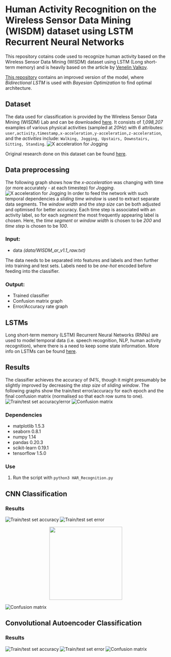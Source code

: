 
# Human Activity Recognition on the Wireless Sensor Data Mining (WISDM) dataset using LSTM Recurrent Neural Networks  
This repository cotains code used to recognize human activity based on the Wireless Sensor Data Mining (WISDM) dataset using LSTM (Long short-term memory) and is heavily based on the article by [Venelin Valkov](https://medium.com/@curiousily/human-activity-recognition-using-lstms-on-android-tensorflow-for-hackers-part-vi-492da5adef64).

[This repository](https://github.com/bartkowiaktomasz/har-wisdm-bidirectional-lstm-rnns) contains an improved version of the model, where _Bidirectional LSTM_ is used with _Bayesian Optimization_ to find optimal architecture.

## Dataset
The data used for classification is provided by the Wireless Sensor Data Mining (WISDM) Lab and can be downloaded  [here](http://www.cis.fordham.edu/wisdm/dataset.php).
It consists of _1,098,207_ examples of various physical activities (sampled at _20Hz_) with _6_ attributes:
`user,activity,timestamp,x-acceleration,y-acceleration,z-acceleration`, and the _activities_ include: `Walking, Jogging, Upstairs, Downstairs, Sitting, Standing`. 
![X acceleration for Jogging](images/activity_type.png)

Original research done on this dataset can be found [here](http://www.cis.fordham.edu/wisdm/public_files/sensorKDD-2010.pdf).


##  Data preprocessing
The following graph shows how the _x-acceleration_ was changing with time (or more accurately - at each timestep) for _Jogging_.
![X acceleration for Jogging](images/jogging_example.png) 
In order to feed the network with such temporal dependencies a _sliding time window_ is used to extract separate data segments. The _window width_ and the _step size_ can be both adjusted and optimised for better accuracy. Each time step is associated with an activity label, so for each _segment_ the most frequently appearing label is chosen. Here, the _time segment_ or _window width_ is chosen to be _200_ and _time step_ is chosen to be _100_.

### Input:
- data _(data/WISDM_ar_v1.1_raw.txt)_

The data needs to be separated into features and labels and then further into training and test sets. Labels need to be _one-hot_ encoded before feeding into the classifier.

### Output:
- Trained classifier
- Confusion matrix graph
- Error/Accuracy rate graph

## LSTMs
Long short-term memory (LSTM) Recurrent Neural Networks (RNNs) are used to model temporal data (i.e. speech recognition, NLP, human activity recognition), where there is a need to keep some state information. More info on LSTMs can be found [here](https://colah.github.io/posts/2015-08-Understanding-LSTMs/).

## Results
The classifier achieves the accuracy of _94%_, though it might presumably be slightly improved by decreasing the _step size_ of _sliding window_.
The following graphs show the train/test error/accuracy for each epoch and the final confusion matrix (normalised so that each row sums to one).
![Train/test set accuracy/error ](images/error_accuracy_epochs.png) 
![Confusion matrix ](images/confusion_matrix.png)


### Dependencies
- matplotlib 1.5.3
- seaborn 0.8.1
- numpy 1.14
- pandas 0.20.3
- scikit-learn 0.19.1
- tensorflow 1.5.0


### Use
1. Run the script with  `python3 HAR_Recognition.py`


## CNN Classification

### Results
![Train/test set accuracy ](images_cnn/acc1.png)
![Train/test set error ](images_cnn/loss1.png) 

<p align="center">
<a href="https://raw.githubusercontent.com/mo26-web/har-wisdm-cnn/master/images_cnn/conf1.png"><img src="https://raw.githubusercontent.com/mo26-web/har-wisdm-cnn/master/images_cnn/conf1.png" align="center" height="228" width="228" ></a>
</p>

![Confusion matrix ](images_cnn/conf1.png)

## Convolutional Autoencoder Classification

### Results
![Train/test set accuracy ](images_cnn/acc2.png)
![Train/test set error ](images_cnn/loss2.png) 
![Confusion matrix ](images_cnn/conf2.png)
